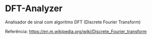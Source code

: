 # DFT-Analyzer
Analisador de sinal com algoritmo DFT (Discrete Fourier Transform)

Referência: https://en.m.wikipedia.org/wiki/Discrete_Fourier_transform
